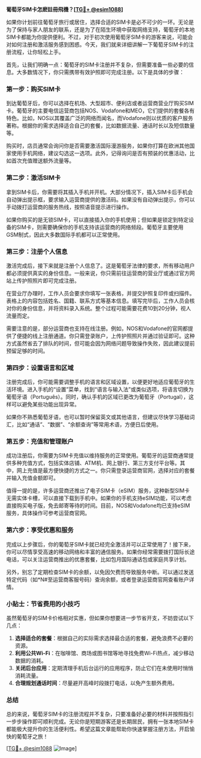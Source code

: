 **葡萄牙SIM卡怎麽註冊飛機？[[TG💪+ @esim1088](https://t.me/s/esim1088)]**

如果你计划前往葡萄牙旅行或居住，选择合适的SIM卡是必不可少的一环。无论是为了保持与家人朋友的联系，还是为了在陌生环境中获取网络支持，葡萄牙的本地SIM卡都能为你提供便利。不过，对于初次使用葡萄牙SIM卡的游客来说，可能会对如何注册和激活服务感到困惑。今天，我们就来详细讲解一下葡萄牙SIM卡的注册流程，让你轻松上手。

首先，让我们明确一点：葡萄牙的SIM卡注册并不复杂，但需要准备一些必要的信息。大多数情况下，你只需携带有效护照即可完成注册。以下是具体的步骤：

### **第一步：购买SIM卡**
到达葡萄牙后，你可以选择在机场、大型超市、便利店或者运营商营业厅购买SIM卡。葡萄牙的主要电信运营商包括NOS、Vodafone和MEO，它们提供的套餐各有特色。比如，NOS以其覆盖广泛的网络而闻名，而Vodafone则以优质的客户服务著称。根据你的需求选择适合自己的套餐，比如数据流量、通话时长以及短信数量等。

购买时，店员通常会询问你是否需要激活国际漫游服务，如果你打算在欧洲其他国家使用手机网络，建议勾选这一选项。此外，记得询问是否有预装的优惠活动，比如首次充值赠送额外流量等。

### **第二步：激活SIM卡**
拿到SIM卡后，你需要将其插入手机并开机。大部分情况下，插入SIM卡后手机会自动弹出提示框，要求输入运营商提供的激活码。如果没有自动弹出提示，你可以手动拨打运营商的服务热线，按照语音提示进行操作。

如果你购买的是无锁SIM卡，可以直接插入你的手机使用；但如果是锁定到特定设备的SIM卡，则需要确保你的手机支持该运营商的网络频段。葡萄牙主要使用GSM制式，因此大多数国际手机都可以正常使用。

### **第三步：注册个人信息**
激活完成后，接下来就是注册个人信息了。这是葡萄牙法律的要求，所有移动用户都必须提供真实的身份信息。一般来说，你只需前往运营商的营业厅或通过官方网站上传护照照片即可完成注册。

在营业厅办理时，工作人员会要求你填写一张表格，并提交护照复印件或扫描件。表格上的内容包括姓名、国籍、联系方式等基本信息。填写完毕后，工作人员会核对你的身份信息，并将资料录入系统。整个过程可能需要花费10到20分钟，视人流量而定。

需要注意的是，部分运营商也支持在线注册。例如，NOS和Vodafone的官网都提供了便捷的线上注册通道。你只需登录账户，上传护照照片并通过验证即可。这种方式虽然省去了排队的时间，但可能会因为网络问题导致操作失败，因此建议提前预留足够的时间。

### **第四步：设置语言和区域**
注册完成后，你可能需要调整手机的语言和区域设置，以便更好地适应葡萄牙的生活环境。进入手机的“设置”菜单，找到“语言与输入法”或类似选项，将语言切换为葡萄牙语（Português）。同时，确认手机的区域已更改为葡萄牙（Portugal），这样可以避免某些功能出现异常。

如果你不熟悉葡萄牙语，也可以暂时保留英文或其他语言，但建议尽快学习基础词汇，比如“通话”、“数据”、“余额查询”等常用术语，方便日后使用。

### **第五步：充值和管理账户**
成功注册后，你需要为SIM卡充值以维持服务的正常使用。葡萄牙的运营商通常提供多种充值方式，包括实体店铺、ATM机、网上银行、第三方支付平台等。其中，网上充值是最方便快捷的方式之一。你只需登录运营商官网，选择对应的套餐并输入充值金额即可。

值得一提的是，许多运营商还推出了电子SIM卡（eSIM）服务，这种新型SIM卡无需实体卡槽，可以直接下载到手机中。如果你的手机支持eSIM功能，可以考虑直接购买电子版，免去邮寄等待的时间。目前，NOS和Vodafone均已支持eSIM服务，具体操作可参考运营商官网。

### **第六步：享受优惠和服务**
完成以上步骤后，你的葡萄牙SIM卡就已经完全激活并可以正常使用了！接下来，你可以尽情享受高速的移动网络和丰富的通信服务。如果你经常需要拨打国际长途电话，可以关注运营商推出的优惠套餐，比如包月国际通话包或家庭共享计划。

另外，别忘了定期检查SIM卡的余额，以免因欠费而导致服务中断。可以通过发送特定代码（如*N#至运营商客服号码）查询余额，或者登录运营商官网查看账户详情。

### **小贴士：节省费用的小技巧**
虽然葡萄牙的SIM卡价格相对实惠，但如果你想要进一步节省开支，不妨尝试以下几点：
1. **选择适合的套餐**：根据自己的实际需求选择最合适的套餐，避免浪费不必要的资源。
2. **利用公共Wi-Fi**：在咖啡馆、商场或图书馆等地寻找免费Wi-Fi热点，减少移动数据的消耗。
3. **关闭后台应用**：定期清理手机后台运行的应用程序，防止它们在未使用时悄悄消耗流量。
4. **合理规划通话时间**：尽量避开高峰时段拨打电话，以免产生额外费用。

### **总结**
总的来说，葡萄牙SIM卡的注册流程并不复杂，只要准备好必要的材料并按照指引一步步操作即可顺利完成。无论你是短期游客还是长期居民，拥有一张本地SIM卡都能极大提升你的生活便利性。希望这篇文章能帮助你快速掌握注册方法，开启愉快的葡萄牙之旅！

[[TG💪+ @esim1088](https://t.me/s/esim1088) ![Image](https://i.postimg.cc/4NQfJmqS/Snipaste-2025-05-13-00-14-12.png)]